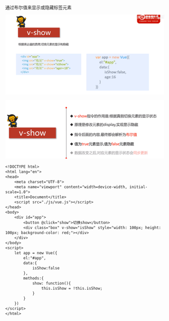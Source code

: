 通过布尔值来显示或隐藏标签元素

![1604048807248](assets/1604048807248.png)

![1604049260593](assets/1604049260593.png)

```vue
<!DOCTYPE html>
<html lang="en">
<head>
    <meta charset="UTF-8">
    <meta name="viewport" content="width=device-width, initial-scale=1.0">
    <title>Document</title>
    <script src="./js/vue.js"></script>
</head>
<body>
    <div id="app">
        <button @click="show">切换show</button>
        <div class="box" v-show="isShow" style="width: 100px; height: 100px; background-color: red;"></div>
    </div>
</body>
<script>
    let app = new Vue({
        el:"#app",
        data:{
            isShow:false
        },
        methods:{
            show: function(){
                this.isShow = !this.isShow;
            }
        }
    })
</script>
</html>
```

